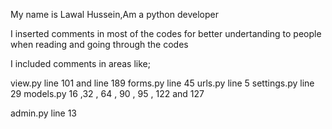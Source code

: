 My name is Lawal Hussein,Am a python developer

I inserted comments in most of the codes for better undertanding to people when reading and going through the codes

I included comments in areas like;

 view.py line 101 and line 189
 forms.py line 45
 urls.py line 5
 settings.py line 29
 models.py 16 ,32 ,  64 , 90 , 95 , 122 and 127

 admin.py line 13